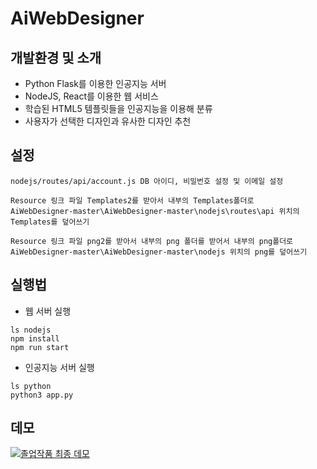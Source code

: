 # AiWebDesigner
## 개발환경 및 소개
* Python Flask를 이용한 인공지능 서버
* NodeJS, React를 이용한 웹 서비스
* 학습된 HTML5 템플릿들을 인공지능을 이용해 분류
* 사용자가 선택한 디자인과 유사한 디자인 추천

## 설정
~~~
nodejs/routes/api/account.js DB 아이디, 비밀번호 설정 및 이메일 설정

Resource 링크 파일 Templates2를 받아서 내부의 Templates폴더로
AiWebDesigner-master\AiWebDesigner-master\nodejs\routes\api 위치의 Templates를 덮어쓰기

Resource 링크 파일 png2를 받아서 내부의 png 폴더를 받어서 내부의 png폴더로
AiWebDesigner-master\AiWebDesigner-master\nodejs 위치의 png를 덮어쓰기
~~~
## 실행법

* 웹 서버 실행
~~~
ls nodejs
npm install
npm run start
~~~

* 인공지능 서버 실행
~~~
ls python
python3 app.py
~~~


## 데모
[![졸업작품 최종 데모](https://img.youtube.com/vi/Zb2omTGvSzw/hqdefault.jpg)](https://youtu.be/Zb2omTGvSzw)
